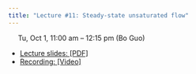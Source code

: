```yaml
---
title: "Lecture #11: Steady-state unsaturated flow"
---
```


&nbsp;&nbsp;&nbsp;&nbsp;&nbsp;Tu, Oct 1, 11:00 am – 12:15 pm (Bo Guo)

- [Lecture slides: [PDF]]() 
- [Recording: [Video]]()

